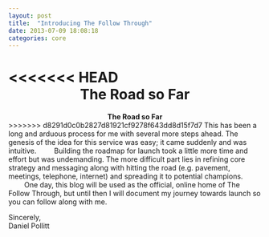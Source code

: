```yaml
---
layout: post
title:  "Introducing The Follow Through"
date: 2013-07-09 18:08:18
categories: core
---
```

<<<<<<< HEAD
**<center>The Road so Far</center>**
=======
<center><strong>The Road so Far</strong></center>
>>>>>>> d8291d0c0b2827d81921cf9278f643dd8d15f7d7
This has been a long and arduous process for me with several more steps ahead. The genesis of the idea for this service was easy; it came suddenly and was intuitive.  
&nbsp;&nbsp;&nbsp;&nbsp;&nbsp;&nbsp;&nbsp;&nbsp;Building the roadmap for launch took a little more time and effort but was undemanding. The more difficult part lies in refining core strategy and messaging along with hitting the road (e.g. pavement, meetings, telephone, internet) and spreading it to potential champions.  
&nbsp;&nbsp;&nbsp;&nbsp;&nbsp;&nbsp;&nbsp;&nbsp;One day, this blog will be used as the official, online home of The Follow Through, but until then I will document my journey towards launch so you can follow along with me.
  
Sincerely,  
Daniel Pollitt
